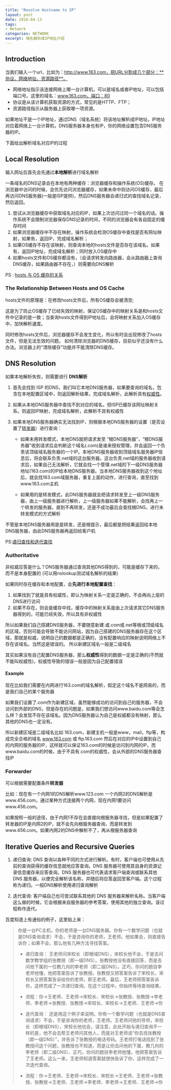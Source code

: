 ```yaml
---
title: "Resolve Hostname to IP"
layout: post
date: 2016-04-13
tags:
- Network
categories: NETWORK
excerpt: 域名解析成IP地址介绍
---
```


## Introduction

当我们输入一个url，比如为：http://www.163.com，把URL分割成几个部分：**协议、网络地址、资源路径**。

- 网络地址指示该连接网络上哪一台计算机，可以是域名或者IP地址，可以包括端口号。这里的域名：www.163.com，端口：80
- 协议是从该计算机获取资源的方式，常见的是HTTP、FTP；
- 资源路径指示从服务器上获取哪一项资源。


如果地址不是一个IP地址，通过DNS（域名系统）将该地址解析成IP地址。IP地址对应着网络上一台计算机，DNS服务器本身也有IP，你的网络设置包含DNS服务器的IP。

下面给出解析域名对应IP的过程


## Local Resolution

输入网址后首先会先通过**本地解析**进行域名解析

一条域名的DNS记录会在本地有两种缓存：浏览器缓存和操作系统(OS)缓存。
在浏览器中访问的时候，会优先访问浏览器缓存，如果未命中则访问OS缓存，最后再访问DNS服务器(一般是ISP提供)，然后DNS服务器会递归式的查找域名记录，然后返回。

1. 尝试从浏览器缓存中获取域名对应的IP，如果上次访问过同一个域名的话。操作系统不会限制浏览器保存DNS记录的时间，不同的浏览器会有各自固定的缓存时间
2. 如果浏览器缓存中不存在映射，操作系统会检测OS缓存中查找是否有网址映射，如果有，返回IP，完成域名解析；
3. 如果OS缓存不存在该映射，则查询本地的hosts文件是否存在该域名。如果有，返回IP地址，完成域名解析；同时放入OS缓存中
4. 如果hosts文件和OS缓存都没有，（会请求转发向路由器，会从路由器上查询DNS缓存，如果路由器不存在，）则需要向DNS解析

PS : [hosts 与 OS 缓存的关系](#the-relationship-between-hosts-and-os-cache)


### The Relationship Between Hosts and OS Cache

hosts文件的原理是：在修改hosts文件后，所有OS缓存会被清空;

这是为了防止OS缓存了已经失效的映射，保证OS缓存中的映射关系是和hosts文件中记录的是一致；当查询hosts文件得到IP地址后，会将映射关系加入OS缓存中，加快解析速度。

同时修改hosts文件后，浏览器缓存不会发生变化，所以有时会出现修改了hosts文件，但是无法生效的问题。
如何清除浏览器的DNS缓存，目前似乎还没有什么办法。浏览器上的“清除缓存”功能并不能清除DNS缓存。


## 	DNS Resolution

如果本地解析失败，则需要进行 **DNS解析**

1. 首先会找到 ISP 的DNS，我们叫它本地DNS服务器，如果要查询的域名，包含在本地配置区域中，则返回解析结果，完成域名解析，此解析具有[权威性](#authoritative)。
2. 如果从本地DNS服务器中查找不到对应的域名，但ISP已缓存该网址映射关系，则返回IP映射，完成域名解析，此解析不具有权威性  
3. 如果本地DNS服务器确实无法找到IP，则根据本地DNS服务器的设置（是否设置了[转发器](#forwarder)）进行查询：

	- 如果未用转发模式，本地DNS就把请求发至 “根DNS服务器”，“根DNS服务器”收到请求后会判断这个域名(.com)是谁来授权管理，并会返回一个负责该顶级域名服务器的一个IP。本地DNS服务器收到顶级域名服务器IP信息后，将会联系负责.net域的这台服务器。这台负责.net域的服务器收到请求后，如果自己无法解析，它就会找一个管理.net域的下一级DNS服务器地址(163.com)的IP给本地DNS服务器。当本地DNS服务器收到这个地址后，就会找163.com域服务器，重复上面的动作，进行查询，直至找到www.163.com主机

	- 如果用的是转发模式，此DNS服务器就会把请求转发至上一级DNS服务器，由上一级服务器进行解析，上一级服务器如果不能解析，会找再上一个转发的服务器，直到不再转发，还是不成功最后会查找根DNS，进行未转发模式的方式解析

不管是本地DNS服务器用是是转发，还是根提示，最后都是把结果返回给本地DNS服务器，由此DNS服务器再返回给客户机  

PS:[递归查找和迭代查找](#iterative-queries-and-recursive-queries)



### Authoritative

非权威应答是什么？DNS服务器通过查询其他DNS得到的，可能是缓存下来的，而不是本身配置的 (可以用nslookup测试域名解析的结果)

如果同时存在缓存和本地配置，会**先进行本地配置查找**：

1. 如果找到了就是具有权威性，即认为映射关系一定是正确的，不会再向上层的DNS进行访问
2. 如果不存在，则会是缓存中找，缓存中的映射关系是由上次请求其它DNS服务器得到的，可能已经失效，所以具有非权威性

所以如果我们自己搭建DNS服务器，不要随意新建.或.com或.net等根或顶级域名的区域，否则可能会导致不能访问网站，因为自己搭建的DNS服务器存在这个区域，那就是权威，说明自己的数据都是正确的，没有配置响应的映射说明网络上不存在该域名。当然这是错误的。
所以新建区域名一般是二级域名

其实如果没有自己配置DNS服务器，那么**权威性**得到的数据一定是正确的(不然就不能叫权威性)，权威性导致的错误一般是因为自己配置错误


#### Example

现在比如我们需要在内网进行163.com的域名解析，假定这个域名不是网易的，而是我们自己的某个服务器

如果我们设置了.com作为新建区域，虽然能够成功的访问到自己的服务器，不会访问到外部的DNS，但是存在的问题是，如果我们想访问www.baidu.com等会怎么样？会发现不存在该域名。因为DNS服务器认为自己是权威都没有映射，那么其他的DNS也一定没有。

所以新建区域是二级域名比如 163.com，新建主机一般是www，mail，ftp等，构成完全合格的域名 www.163.com 或 ftp.163.com
然后在对应的IP中设置到自己的内网的服务器的IP，这样就可以保证163.com的时候是访问到内网的IP，而www.baidu.com的时候，由于不具有.com的权威性，会从外部的DNS服务器查找IP


### Forwarder

可以根据需要配置条件**转发器**

比如：现在有一个内网1的DNS解析www.123.com 一个内网2的DNS解析是www.456.com，通过某种方式连接两个内网，现在内网1要访问www.456.com。

如果按照一般的途径，由于内网1不存在会直接向根服务器寻找，但是如果配置了转发器的IP是内网2的IP，就不会先向根服务器查询，而是转发到www.456.com。如果内网2的DNS中解析不了，再从根服务器查询

## Iterative Queries and Recursive Queries

1. 递归查询: 
  DNS 查询以各种不同的方式进行解析。有时，客户端也可使用从先前的查询获得的缓存信息就地应答查询。DNS 服务器可使用其自身的资源记录信息缓存来应答查询。DNS 服务器也可代表请求客户端查询或联系其他 DNS 服务器，以便完全解析该名称，并随后将应答返回至客户端。这个过程称为递归。一般DNS解析使用递归查询解析
 
2. 迭代查询: 
  客户端自己也可尝试联系其他的 DNS 服务器来解析名称。当客户端这么做的时候，它会根据来自服务器的参考答案，使用其他的独立查询。该过程称作迭代。

百度知道上有通俗的例子，这里贴上来：

> 你是一台PC主机，你的老师是一台DNS服务器。你有一个数学问题（也就是DNS查询请求）不会，于是咨询你的老师，王老师。他如果会，则直接告诉你；如果不会，那么他有几种方法寻找答案。
> 
>- 递归查询：
>王老师问宋校长（即根域DNS），宋校长他不会，于是去问数学教学组的张教授（即一级DNS）。张教授他没有直接回答，而是去问他下属的一位教几何的李老师（即二级DNS）。正巧，你问的题目李老师他懂，他把答案告诉了张教授。张教授又把答案告诉了宋校长，宋校长又把答案告诉给你的老师，即王老师。最后，王老师把答案告诉你，这样完成了一次递归查询。在这个过程中，你始终等待查询结果。
>
>- 流程：你→王老师、王老师→宋校长、宋校长→张教授、张教授→李老师、李老师→张教授、张教授→宋校长、宋校长→王老师、王老师→你
>
>- 迭代查询：
还是用这个例子来说明。你有一个数学问题（也就是DNS查询请求）不会，于是咨询你的老师，王老师。王老师问他的导师，宋校长（即根域DNS），宋校长他也会，请注意，此处开始与递归查询不一样的是，他不会去帮王老师问其他人，而是对王老师说“你去找张教授（即一级DNS）”，并告诉了张教授的电话号码。王老师打电话找到了张教授问这个问题，张教授也不知道，而是让你去问他的下属，教几何的李老师（即二级DNS）、正巧，你问的题目李老师他懂，他把答案告诉了王老师。这么一来，王老师知道答案就很快告诉了你，这样完成了一次迭代查询。
>
>- 流程：你→王老师、王老师→宋校长、宋校长→王老师、王老师→张教授、张教授→王老师、王老师→李老师、李老师→王老师、王老师→你


